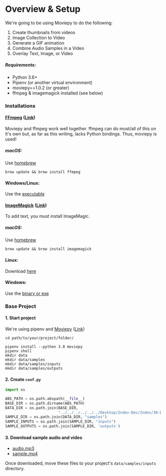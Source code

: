 # Overview & Setup

We're going to be using Moviepy to do the following:
1. Create thumbnails from videos
2. Image Collection to Video
3. Generate a GIF animation
4. Combine Audio Samples in a Video
5. Overlay Text, Image, or Video


##### Requirements:
- Python 3.6+
- Pipenv (or another virtual environment)
- moviepy==1.0.2 (or greater)
- ffmpeg & imagemagick installed (see below)



### Installations 

#### [FFmpeg](https://www.ffmpeg.org/download.html) ([Link](https://www.ffmpeg.org/download.html))
Moviepy and ffmpeg work well together. ffmpeg can do most/all of this on it's own but, as far as this writing, lacks Python bindings. Thus, moviepy is used!

##### macOS:

Use [homebrew](http://brew.sh)

```
brew update && brew install ffmpeg
```

#### Windows/Linux:
Use the [executable](https://www.ffmpeg.org/download.html)



#### [ImageMagick](https://imagemagick.org/script/download.php) ([Link](https://imagemagick.org/script/download.php))
To add text, you must install ImageMagic.

##### macOS:

Use [homebrew](http://brew.sh)

```
brew update && brew install imagemagick
```
#### Linux:
Download [here](https://imagemagick.org/script/download.php)

#### Windows:
Use the [binary or exe](https://imagemagick.org/script/download.php#windows)



### Base Project


#### 1. Start project
We're using pipenv and [Moviepy](https://zulko.github.io/moviepy/) ([Link](https://zulko.github.io/moviepy/))

```
cd path/to/your/project/folder/
```

```
pipenv install --python 3.8 moviepy
pipenv shell
mkdir data
mkdir data/samples
mkdir data/samples/inputs
mkdir data/samples/outputs
```


#### 2. Create `conf.py`

```python
import os

ABS_PATH = os.path.abspath(__file__)
BASE_DIR = os.path.dirname(ABS_PATH)
DATA_DIR = os.path.join(BASE_DIR,
                        "../../../../../../Desktop/Indev-Dev/Indev/30-Days-of-Python-master/tutorial-reference/Day 15/data")
SAMPLE_DIR = os.path.join(DATA_DIR, "samples")
SAMPLE_INPUTS = os.path.join(SAMPLE_DIR, "inputs")
SAMPLE_OUTPUTS = os.path.join(SAMPLE_DIR, 'outputs')
```


#### 3. Download sample audio and video

- [audio.mp3](https://github.com/codingforentrepreneurs/30-Days-of-Python/raw/master/tutorial-reference/Day%2015/data/samples/inputs/audio.mp3)
- [sample.mp4](https://github.com/codingforentrepreneurs/30-Days-of-Python/raw/master/tutorial-reference/Day%2015/data/samples/inputs/sample.mp4)

Once downloaded, move these files to your project's `data/samples/inputs` directory.

